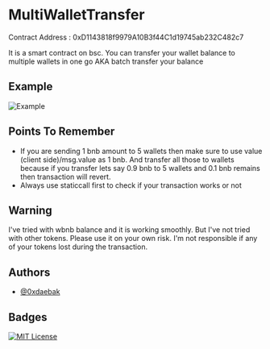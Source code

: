 
# MultiWalletTransfer

Contract Address : 0xD1143818f9979A10B3f44C1d19745ab232C482c7

It is a smart contract on bsc. You can transfer your wallet balance to multiple wallets in one go AKA batch transfer your balance



## Example

 ![Example](https://i.postimg.cc/dVLMrCqD/example.png)
 
 
## Points To Remember

- If you are sending 1 bnb amount to 5 wallets then make sure to use value (client side)/msg.value as 1 bnb. And transfer all those to wallets because if you transfer lets say 0.9 bnb to 5 wallets and 0.1 bnb remains then transaction will revert.
- Always use staticcall first to check if your transaction works or not


## Warning

I've tried with wbnb balance and it is working smoothly. But I've not tried with other tokens. Please use it on your own risk. I'm not responsible if any of your tokens lost during the transaction.


## Authors

- [@0xdaebak](https://www.github.com/0xdaebak)



## Badges

[![MIT License](https://img.shields.io/badge/License-MIT-green.svg)](https://choosealicense.com/licenses/mit/)
